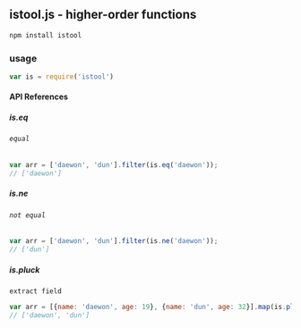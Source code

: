 ## istool.js - higher-order functions

```bash
npm install istool
```

### usage
```javascript
var is = require('istool')
```

#### API References

##### is.eq 
###### `equal` 

```javascript
var arr = ['daewon', 'dun'].filter(is.eq('daewon'));
// ['daewon']
```


##### is.ne
###### `not equal` 

```javascript
var arr = ['daewon', 'dun'].filter(is.ne('daewon'));
// ['dun']
```

##### is.pluck
`extract field` 

```javascript
var arr = [{name: 'daewon', age: 19}, {name: 'dun', age: 32}].map(is.pluck('name'));
// ['daewon', 'dun']
```


